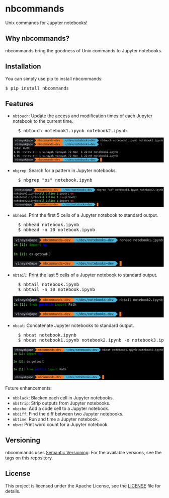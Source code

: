 # nbcommands

Unix commands for Jupyter notebooks!

## Why nbcommands?

nbcommands bring the goodness of Unix commands to Jupyter notebooks.

## Installation

You can simply use pip to install nbcommands:

<pre>
$ pip install nbcommands
</pre>

## Features

- `nbtouch`: Update the access and modification times of each Jupyter notebook to the current time.

    <pre>
    $ nbtouch notebook1.ipynb notebook2.ipynb</pre>
    ![nbtouch](docs/_static/nbtouch.png)

- `nbgrep`: Search for a pattern in Jupyter notebooks.

    <pre>
    $ nbgrep "os" notebook.ipynb</pre>
    ![nbgrep](docs/_static/nbgrep.png)

- `nbhead`: Print the first 5 cells of a Jupyter notebook to standard output.

    <pre>
    $ nbhead notebook.ipynb
    $ nbhead -n 10 notebook.ipynb</pre>
    ![nbhead](docs/_static/nbhead.png)

- `nbtail`: Print the last 5 cells of a Jupyter notebook to standard output.

    <pre>
    $ nbtail notebook.ipynb
    $ nbtail -n 10 notebook.ipynb</pre>
    ![nbtail](docs/_static/nbtail.png)

- `nbcat`: Concatenate Jupyter notebooks to standard output.

    <pre>
    $ nbcat notebook.ipynb
    $ nbcat notebook1.ipynb notebook2.ipynb -o notebook3.ipynb</pre>
    ![nbcat](docs/_static/nbcat.png)

Future enhancements:

- `nbblack`: Blacken each cell in Jupyter notebooks.
- `nbstrip`: Strip outputs from Jupyter notebooks.
- `nbecho`: Add a code cell to a Jupyter notebook.
- `nbdiff`: Find the diff between two Jupyter notebooks.
- `nbtime`: Run and time a Jupyter notebook.
- `nbwc`: Print word count for a Jupyter notebook.

## Versioning

nbcommands uses [Semantic Versioning](https://semver.org/). For the available versions, see the tags on this repository.

## License

This project is licensed under the Apache License, see the [LICENSE](https://github.com/vinayak-mehta/nbcommands/blob/master/LICENSE) file for details.
